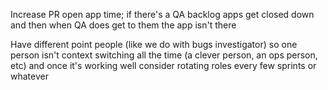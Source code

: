Increase PR open app time; if there's a QA backlog apps get closed down and then
when QA does get to them the app isn't there

Have different point people (like we do with bugs investigator) so one person isn't context switching all the time
(a clever person, an ops person, etc) and once it's working well consider
rotating roles every few sprints or whatever
